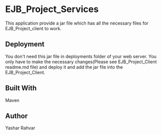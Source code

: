 # EJB_Project_Services

This application provide a jar file which has all the necessary files for EJB_Project_client to work.

## Deployment
You don't need this jar file in deployments folder of your web server.
You only have to make the necessary changes(Please see EJB_Project_Client readme.md file) and deploy it and add the jar file into the
EJB_Project_Client.

## Built With
Maven

## Author
Yashar Rahvar
